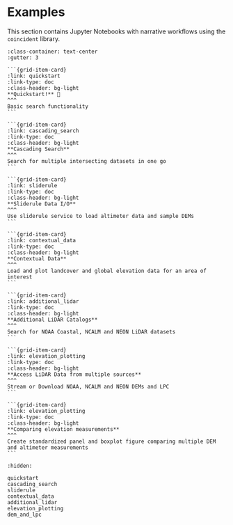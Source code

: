 # Examples

This section contains Jupyter Notebooks with narrative workflows using the
`coincident` library.

````{grid} 3
:class-container: text-center
:gutter: 3

```{grid-item-card}
:link: quickstart
:link-type: doc
:class-header: bg-light
**Quickstart!** 🚀
^^^
Basic search functionality
```

```{grid-item-card}
:link: cascading_search
:link-type: doc
:class-header: bg-light
**Cascading Search**
^^^
Search for multiple intersecting datasets in one go
```

```{grid-item-card}
:link: sliderule
:link-type: doc
:class-header: bg-light
**Sliderule Data I/O**
^^^
Use sliderule service to load altimeter data and sample DEMs
```

```{grid-item-card}
:link: contextual_data
:link-type: doc
:class-header: bg-light
**Contextual Data**
^^^
Load and plot landcover and global elevation data for an area of interest
```

```{grid-item-card}
:link: additional_lidar
:link-type: doc
:class-header: bg-light
**Additional LiDAR Catalogs**
^^^
Search for NOAA Coastal, NCALM and NEON LiDAR datasets
```

```{grid-item-card}
:link: elevation_plotting
:link-type: doc
:class-header: bg-light
**Access LiDAR Data from multiple sources**
^^^
Stream or Download NOAA, NCALM and NEON DEMs and LPC
```

```{grid-item-card}
:link: elevation_plotting
:link-type: doc
:class-header: bg-light
**Comparing elevation measurements**
^^^
Create standardized panel and boxplot figure comparing multiple DEM and altimeter measurements
```

````

```{toctree}
:hidden:

quickstart
cascading_search
sliderule
contextual_data
additional_lidar
elevation_plotting
dem_and_lpc
```
